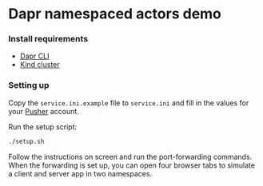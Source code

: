 # Dapr namespaced actors demo

### Install requirements
- [Dapr CLI](https://docs.dapr.io/getting-started)
- [Kind cluster](https://kind.sigs.k8s.io/docs/user/quick-start/)

### Setting up
Copy the `service.ini.example` file to `service.ini` and fill in the values for your [Pusher](https://www.pusher.com) account.

Run the setup script:
```bash
./setup.sh
```

Follow the instructions on screen and run the port-forwarding commands. When the forwarding is set up, you can open four browser tabs to simulate a client and server app in two namespaces.
